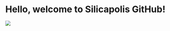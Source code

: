 # Hello, welcome to Silicapolis GitHub!

<img src="https://cdn.dribbble.com/users/1366606/screenshots/8075231/media/e971c24ffcfc453ec6c21accb4acbec8.gif"> 
